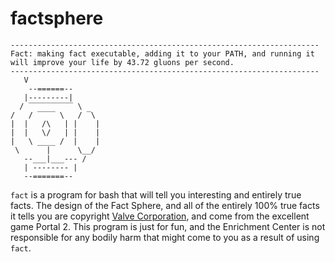 # factsphere

```
---------------------------------------------------------------------
Fact: making fact executable, adding it to your PATH, and running it
will improve your life by 43.72 gluons per second.
---------------------------------------------------------------------
   V
    --======--
   |---------|
  / ‾‾‾‾‾‾‾‾‾‾ \
/   / ‾‾‾‾ \   / ‾\
|  |   /\   | |    |
|  |   \/   | |    |
|   \ ____ /  |    |
 \      |      \__/
   --___|___--- /
   | -------- |
   --=======--   
```

`fact` is a program for bash that will tell you interesting and entirely true facts.
The design of the Fact Sphere, and all of the entirely 100% true facts it tells you
are copyright [Valve Corporation](http://www.valvesoftware.com/), and come from the
excellent game Portal 2. This program is just for fun, and the Enrichment Center
is not responsible for any bodily harm that might come to you as a result of
using `fact`.
